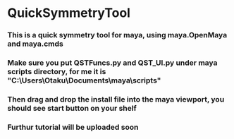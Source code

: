 # QuickSymmetryTool
### This is a quick symmetry tool for maya, using maya.OpenMaya and maya.cmds
### Make sure you put QSTFuncs.py and QST_UI.py under maya scripts directory, for me it is "C:\Users\Otaku\Documents\maya\scripts"
### Then drag and drop the install file into the maya viewport, you should see start button on your shelf
### Furthur tutorial will be uploaded soon

